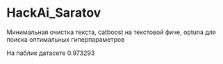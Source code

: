 # HackAi_Saratov
Минимальная очистка текста, catboost на текстовой фиче, optuna для поиска оптимальных гиперпараметров

На паблик датасете 0.973293

